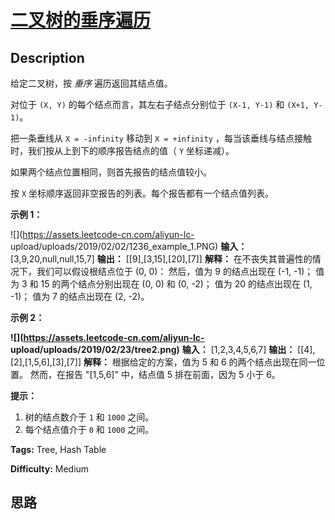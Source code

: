 # [二叉树的垂序遍历][title]

## Description

给定二叉树，按 _垂序_ 遍历返回其结点值。

对位于 `(X, Y)` 的每个结点而言，其左右子结点分别位于 `(X-1, Y-1)` 和 `(X+1, Y-1)`。

把一条垂线从 `X = -infinity` 移动到 `X = +infinity` ，每当该垂线与结点接触时，我们按从上到下的顺序报告结点的值（ `Y`
坐标递减）。

如果两个结点位置相同，则首先报告的结点值较小。

按 `X` 坐标顺序返回非空报告的列表。每个报告都有一个结点值列表。



**示例 1：**

![](https://assets.leetcode-cn.com/aliyun-lc-
upload/uploads/2019/02/02/1236_example_1.PNG)
            **输入：** [3,9,20,null,null,15,7]    **输出：** [[9],[3,15],[20],[7]]    **解释：**    在不丧失其普遍性的情况下，我们可以假设根结点位于 (0, 0)：    然后，值为 9 的结点出现在 (-1, -1)；    值为 3 和 15 的两个结点分别出现在 (0, 0) 和 (0, -2)；    值为 20 的结点出现在 (1, -1)；    值为 7 的结点出现在 (2, -2)。    

**示例 2：**

**![](https://assets.leetcode-cn.com/aliyun-lc-
upload/uploads/2019/02/23/tree2.png)**
            **输入：** [1,2,3,4,5,6,7]    **输出：** [[4],[2],[1,5,6],[3],[7]]    **解释：**    根据给定的方案，值为 5 和 6 的两个结点出现在同一位置。    然而，在报告 "[1,5,6]" 中，结点值 5 排在前面，因为 5 小于 6。    



**提示：**

  1. 树的结点数介于 `1` 和 `1000` 之间。
  2. 每个结点值介于 `0` 和 `1000` 之间。


**Tags:** Tree, Hash Table

**Difficulty:** Medium

## 思路

[title]: https://leetcode-cn.com/problems/vertical-order-traversal-of-a-binary-tree
